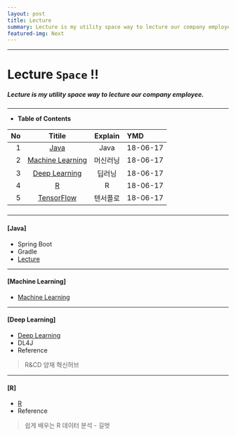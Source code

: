 ```yaml
---
layout: post
title: Lecture
summary: Lecture is my utility space way to lecture our company employee. 
featured-img: Next
---
```


---

<!-- $theme: gaia -->
<!-- *template: gaia -->
<!-- page_number: false -->

# Lecture `Space` !!
##### Lecture is my utility space way to lecture our company employee.

---

<!-- *template: invert -->
<!-- page_number: true -->
<a name="contents"/>

* **Table of Contents**   

<span style="font-size:16pt">
  
|No|Titile|Explain|YMD|
|--:|:--:|:-:|:--|
|1|[Java](#java)|Java|18-06-17|
|2|[Machine Learning](#machine) |머신러닝|18-06-17|
|3|[Deep Learning](#deep)|딥러닝|18-06-17|
|4|[R](/Lecture/R)|R|18-06-17|
|5|[TensorFlow](/Lecture/TensorFlow)|텐서플로|18-06-17|

---

<!-- *template: invert -->
<a name="java"/>

#### [Java]
* Spring Boot
* Gradle
* [Lecture](/Lecture/Java)


---

<!-- *template: invert -->
<a name="machine"/>

#### [Machine Learning]

* [Machine Learning](/Lecture/MachineLearning)


---

<!-- *template: invert -->
<a name="deep"/>

#### [Deep Learning]
* [Deep Learning](/Lecture/DeepLearning)
* DL4J
* Reference
> R&CD 양재 혁신허브


---

<!-- *template: invert -->
<a name="r"/>

#### [R]
* [R](/Lecture/R)
* Reference
> 쉽게 배우는 R 데이터 분석 - 길벗
